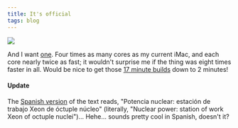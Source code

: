 ```yaml
---
title: It's official
tags: blog
---
```


![](/system/images/legacy/8cores.png)

And I want [one](http://www.apple.com/macpro/). Four times as many cores as my current iMac, and each core nearly twice as fast; it wouldn't surprise me if the thing was eight times faster in all. Would be nice to get those [17 minute builds](http://wincent.dev/a/about/wincent/weblog/archives/2007/04/the_first_syner.php) down to 2 minutes!

#### Update

The [Spanish version](http://www.apple.com/es/) of the text reads, "Potencia nuclear: estación de trabajo Xeon de óctuple núcleo" (literally, "Nuclear power: station of work Xeon of octuple nuclei")... Hehe... sounds pretty cool in Spanish, doesn't it?
